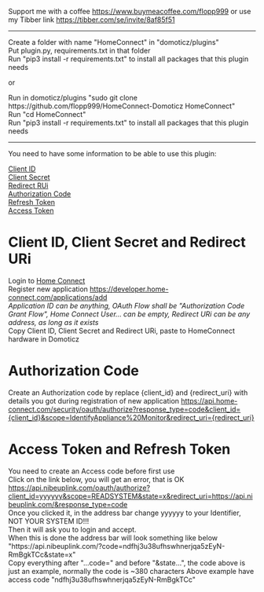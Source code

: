Support me with a coffee https://www.buymeacoffee.com/flopp999 or use my Tibber link https://tibber.com/se/invite/8af85f51  

---
Create a folder with name "HomeConnect" in "domoticz/plugins"  
Put plugin.py, requirements.txt in that folder  
Run "pip3 install -r requirements.txt" to install all packages that this plugin needs  

or

Run in domoticz/plugins "sudo git clone h<span>ttps://gith<span>ub.com/flopp999/HomeConnect-Domoticz HomeConnect"  
Run "cd HomeConnect"  
Run "pip3 install -r requirements.txt" to install all packages that this plugin needs

---
You need to have some information to be able to use this plugin: 

[Client ID](https://github.com/flopp999/HomeConnect-Domoticz/blob/main/README.md#Client-ID-Client-Secret-and-Redirect-URi)  
[Client Secret](https://github.com/flopp999/HomeConnect-Domoticz/blob/main/README.md#Identifier,-Secret-and-URL)  
[Redirect RUi](https://github.com/flopp999/HomeConnect-Domoticz/blob/main/README.md#Identifier,-Secret-and-Callback-URL)  
[Authorization Code](https://github.com/flopp999/HomeConnect-Domoticz/blob/main/README.md#System-ID)  
[Refresh Token](https://github.com/flopp999/HomeConnect-Domoticz/blob/main/README.md#Charge-from-your-electricity-company)  
[Access Token](https://github.com/flopp999/HomeConnect-Domoticz/blob/main/README.md#Access-code)

# Client ID, Client Secret and Redirect URi  
Login to [Home Connect](https://developer.home-connect.com/applications/)  
Register new application https://developer.home-connect.com/applications/add  
*Application ID can be anything, OAuth Flow shall be "Authorization Code Grant Flow", Home Connect User... can be empty, Redirect URi can be any address, as long as it exists*  
Copy Client ID, Client Secret and Redirect URi, paste to HomeConnect hardware in Domoticz  

# Authorization Code
Create an Authorization code by replace {client_id} and {redirect_uri} with details you got during registration of new application
https://api.home-connect.com/security/oauth/authorize?response_type=code&client_id={client_id}&scope=IdentifyAppliance%20Monitor&redirect_uri={redirect_uri}

# Access Token and Refresh Token
You need to create an Access code before first use  
Click on the link below, you will get an error, that is OK  
https://api.nibeuplink.com/oauth/authorize?client_id=yyyyyy&scope=READSYSTEM&state=x&redirect_uri=https://api.nibeuplink.com/&response_type=code  
Once you clicked it, in the address bar change yyyyyy to your Identifier, NOT YOUR SYSTEM ID!!!  
Then it will ask you to login and accept.  
When this is done the address bar will look something like below  
"h<span>ttps://a<span>pi.nib<span>euplink.com/?code=ndfhj3u38ufhswhnerjqa5zEyN-RmBgkTCc&state=x"  
Copy everything after "...code=" and before "&state...", the code above is just an example, normally the code is ~380 characters
Above example have access code "ndfhj3u38ufhswhnerjqa5zEyN-RmBgkTCc"

